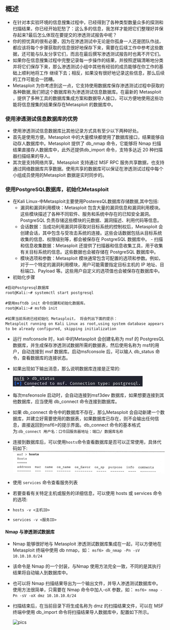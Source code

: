 ## 概述
- 在针对本实验环境的信息搜集过程中，已经得到了各种类型数量众多的探测和扫描结果，你已经开始犯愁了：这么多的信息，我怎样才能把它们整理好并保存起来?最后怎么体现在要提交的渗透测试报告中呢？
- 你的担忧真的很有必要，因为在渗透测试中无论是你孤身一人还是团队作战，都应该将每个步骤获取的信息很好地保存下来，需要在后续工作中参考这些数据，还可能与队友分享它们，而且在最后撰写渗透测试报告时也离不开它们。
- 如果你在信息搜集过程中完整记录每一步操作的结果，并按照逻辑清晰地分类并将它们保存下来，那么渗透测试小组中其他有经验的成员能够在你工作的基础上顺利地将工作
继续下去；相反，如果没有很好地记录这些信息，那么后续的工作可能会一团糟。
- Metasploit 为你考虑到这一点，它支持使用数据库保存渗透测试过程中获取的各种数据,我们把这个数据库称为渗透测试信息数据库。在最新的 Metasploit ，提供了多种工具的数据库集成方案和数据导人接口，可以方便地使用这些功能将信息搜集的结果保存在Metasploit 的数据库中。 

### 使用渗透测试信息数据库的优势
- 使用渗透测试信息数据库比其他记录方式具有至少以下两种好处。
- 首先是使用方便。Metasploit 中的大量模块都使用了数据库接口，结果能够自动存人数据库中。Metasploit 提供了 db_nmap 命令，它能够将 Nmap 扫描结果直接存人数据库中，此外还提供db_import 命令，支特多达近 20 种扫描器扫描结果的导人。
- 其次是支持网络共享。Metasploit 支持通过 MSF RPC 服务共享数据，也支持通过网络数据库共享数据。使用共享的数据库可以保证在渗透测试过程中每个小组成员使用的Metasploit 数据是实时同步的。

### 使用PostgreSQL数据库，初始化Metasploit

- 在Kali Linux-中Metasploit主要使用PosteresQL数据库存储数据,其中包括:
  - 漏洞和漏洞利用模块：Metasploit 包含大量的漏洞信息和漏洞利用模块。这些模块描述了各种不同软件、服务和系统中存在的已知安全漏洞。PostgreSQL 负责存储这些模块的元数据、漏洞描述、利用代码等信息。
  - 会话数据：当成功利用漏洞并获取对目标系统的控制权后，Metasploit 会创建会话，其中包含与受攻击系统的连接。这些会话数据包括从目标系统收集的信息、权限级别等，都会被保存在 PostgreSQL 数据库中。
  - 扫描和信息收集数据：Metasploit 还提供了扫描器和信息收集工具，用于收集有关目标系统的信息。这些数据也会被存储在 PostgreSQL 数据库中。
  - 模块选项和参数：Metasploit 模块通常包含可配置的选项和参数。例如，对于一个特定的漏洞利用模块，用户可能需要指定目标主机的 IP 地址、目标端口、Payload 等。这些用户自定义的选项值也会被保存在数据库中。
- 初始化步骤 
```shell
#启动Postgresql数据库
root@Kali:~# systemctl start postgresql

#使用msftdb init 命令创建和初始化数据库。
root@Kali:~# msfdb init

#如果当前系统已经初始化 Metasploit， 将会列出下面的提示：
Metasploit running on Kali Linux as root,using system database appears to be already configured, skipping initialization
```
- 运行 msfconsole 时，kali 中的Metasploit 会创建名称为 msf 的 PostgresQL 数据库，并生成保存渗透测试数据所需的数据表，然后使用名称为 msf的用户，自动连接到 msf 数据库。启动msfconsole 后，可以输人 db_status 命令，查看数据库的连接状态。
- 如果出现如下输出消息，那么说明数据库连接是正常的:

  ![pics](../pics/111111.png)

- 每次msfeonsole 启动时，会自动连接到msf3dev 数据库，如果想要连接到其他数据库，应当使用 db_connect 命令连接到数据库。
- 如果 db_connect 命令中的数据库不存在，那么Metasploit 会自动新建一个数据库，并建立好需要使用的数据表，如果数据库已存在，则不会输出任何信息，直接返回到msf6>的提示界面。db_connect 命令的基本格式为:```db_connect 用户名：口令回服务器地址：端口/ 数据库名称```

- 连接到数据库后，可以使用```hosts```命令查看数据库是否可以正常使用，具体代码如下:
  ![pics](../pics/222222.png)

- 使用 ```services``` 命令查看服务列表
- 若要查看有关特定主机或服务的详细信息，可以使用 hosts 或 services 命令的选项:
 - ```hosts -v <主机ID>```
 - ```services -v <服务ID>```

#### Nmap 与渗透测试数据库
- Nmap 能够很好地与 Metasploit 渗透测试数据库集成在一起，可以方便地在 Metasploit 终端中使用 db nmap，如：
```msf6> db_nmap -Pn -sV 10.10.10.0/24```
- 该命令是 Nmap 的一个封装，与Nmap 使用方法完全一致，不同的是其执行结果将自动输人到数据库中。
- 也可以将 Nmap 扫描结果导出为一个输出文件，并导人渗透测试数据库中。使用方法很简单，只需要在 Nmap 命令中加人-oX 参数，如：
```msf6> nmap -Pn -sV -oX dmz 10.10.10.0/24```
- 扫描结束后，在当前目录下将生成名称为 dmz 的扫描结果文件，可以在 MSF 终端中使用 db_import 命令将扫描结果导人数据库中，配置如下所示。

  ![pics](../pics/333333.png)

